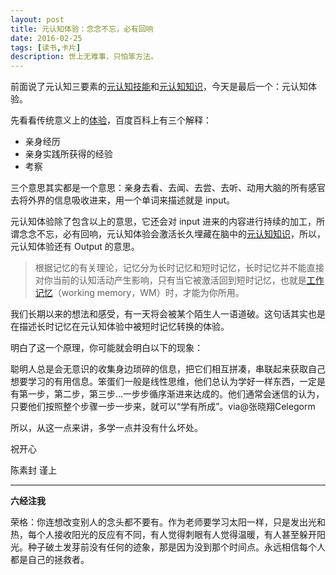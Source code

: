 ```yaml
---
layout: post
title: 元认知体验：念念不忘，必有回响
date: 2016-02-25
tags: [读书,卡片]
description: 世上无难事，只怕笨方法。
---
```



前面说了元认知三要素的[元认知技能](http://mesule.com/2016/02/skill-concept)和[元认知知识](http://tinyletter.com/CnFeat/letters/message-1)，今天是最后一个：元认知体验。

先看看传统意义上的[体验](http://baike.baidu.com/subview/9032/17715018.htm)，百度百科上有三个解释：

- 亲身经历
- 亲身实践所获得的经验
- 考察

三个意思其实都是一个意思：亲身去看、去闻、去尝、去听、动用大脑的所有感官去将外界的信息吸收进来，用一个单词来描述就是 input。

元认知体验除了包含以上的意思，它还会对 input 进来的内容进行持续的加工，所谓念念不忘，必有回响，元认知体验会激活长久埋藏在脑中的[元认知知识](http://tinyletter.com/CnFeat/letters/message-1)，所以，元认知体验还有 Output 的意思。

>根据记忆的有关理论，记忆分为长时记忆和短时记忆，长时记忆并不能直接对你当前的认知活动产生影响，只有当它被激活回到短时记忆，也就是[工作记忆](http://wiki.mbalib.com/wiki/%E5%B7%A5%E4%BD%9C%E8%AE%B0%E5%BF%86)（working memory，WM）时，才能为你所用。

我们长期以来的想法和感受，有一天将会被某个陌生人一语道破。这句话其实也是在描述长时记忆在元认知体验中被短时记忆转换的体验。

明白了这一个原理，你可能就会明白以下的现象：

聪明人总是会无意识的收集身边琐碎的信息，把它们相互拼凑，串联起来获取自己想要学习的有用信息。笨蛋们一般是线性思维，他们总认为学好一样东西，一定是有第一步，第二步，第三步...一步步循序渐进来达成的。他们通常会迷信的认为，只要他们按照整个步骤一步一步来，就可以“学有所成”。via@张晓翔Celegorm

所以，从这一点来讲，多学一点并没有什么坏处。

祝开心

陈素封 谨上

----

**六经注我**

荣格：你连想改变别人的念头都不要有。作为老师要学习太阳一样，只是发出光和热，每个人接收阳光的反应有不同，有人觉得刺眼有人觉得温暖，有人甚至躲开阳光。种子破土发芽前没有任何的迹象，那是因为没到那个时间点。永远相信每个人都是自己的拯救者。












